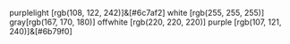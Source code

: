 purplelight [rgb(108, 122, 242)]&[#6c7af2]
white [rgb(255, 255, 255)]
gray[rgb(167, 170, 180)]
offwhite [rgb(220, 220, 220)]
purple [rgb(107, 121, 240)]&[#6b79f0]
